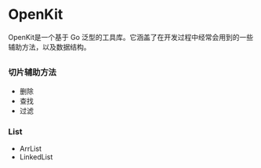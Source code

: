 # OpenKit
OpenKit是一个基于 Go 泛型的工具库。它涵盖了在开发过程中经常会用到的一些辅助方法，以及数据结构。

## 
### 切片辅助方法
- 删除
- 查找
- 过滤

  
### List
- ArrList
- LinkedList



